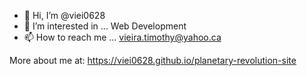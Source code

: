 - 👋 Hi, I’m @viei0628 
- 👀 I’m interested in ... Web Development
- 📫 How to reach me ... vieira.timothy@yahoo.ca

More about me at: https://viei0628.github.io/planetary-revolution-site
